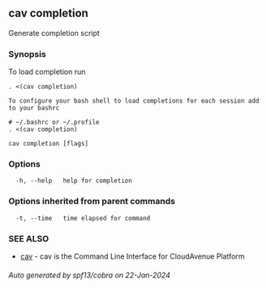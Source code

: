 ## cav completion

Generate completion script

### Synopsis

To load completion run

	. <(cav completion)

	To configure your bash shell to load completions for each session add to your bashrc

	# ~/.bashrc or ~/.profile
	. <(cav completion)
	

```
cav completion [flags]
```

### Options

```
  -h, --help   help for completion
```

### Options inherited from parent commands

```
  -t, --time   time elapsed for command
```

### SEE ALSO

* [cav](cav.md)	 - cav is the Command Line Interface for CloudAvenue Platform

###### Auto generated by spf13/cobra on 22-Jan-2024
